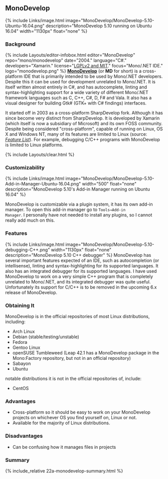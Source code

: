 ## MonoDevelop
{% include Links/image.html image="MonoDevelop/MonoDevelop-5.10-Ubuntu-16.04.png" description="MonoDevelop 5.10 running on Ubuntu 16.04" width="1130px" float="none" %}

### Background
{% include Layouts/editor-infobox.html editor="MonoDevelop" repo="mono/monodevelop" date="2004." language="C#." developers="Xamarin." license="<a href='http://www.monodevelop.com/help/faq/#under-which-license-is-monodevelop-available' link='_blank'>LGPLv2 and MIT</a>." focus="Mono/.NET IDE." logo="monodevelop.png" %}
[**MonoDevelop**](http://www.monodevelop.com/) (or **MD** for short) is a cross-platform IDE that is primarily intended to be used by Mono/.NET developers. Despite this it can be used for development unrelated to Mono/.NET. It is itself written almost entirely in C#, and has autocomplete, linting and syntax-highlighting support for a wide variety of different Mono/.NET framework languages such as C, C++, C#, D, F# and Vala. It also has a visual designer for building Gtk# (GTK+ with C# findings) interfaces.

It started off in 2003 as a cross-platform SharpDevelop fork. Although it has since become very distinct from SharpDevelop. It is developed by Xamarin (which itself is now a subsidiary of Microsoft) and its own FOSS community. Despite being considered "cross-platform", capable of running on Linux, OS X and Windows NT, many of its features are limited to Linux (source: [*Feature List*](http://www.monodevelop.com/documentation/feature-list/)). For example, debugging C/C++ programs with MonoDevelop is limited to Linux platforms.

{% include Layouts/clear.html %}<br/>

### Customizability
{% include Links/image.html image="MonoDevelop/MonoDevelop-5.10-Add-in-Manager-Ubuntu-16.04.png" width="500" float="none" description="MonoDevelop 5.10's Add-in Manager running on Ubuntu 16.04" %}

MonoDevelop is customizable via a plugin system, it has its own add-in manager. To open this add-in manager go to <code>Tools&rarr;Add-in Manager</code>. I personally have not needed to install any plugins, so I cannot really add much on this.

### Features
{% include Links/image.html image="MonoDevelop/MonoDevelop-5.10-debugging-C++.png" width="1130px" float="none" description="MonoDevelop 5.10 C++ debugger" %}
MonoDevelop has several important features expected of an IDE, such as autocompletion (or intellisense), linting and syntax-highlighting for its supported languages. It also has an integrated debugger for its supported languages. I have used MonoDevelop to work on a very simple C++ program that is completely unrelated to Mono/.NET, and its integrated debugger was quite useful. Unfortunately its support for C/C++ is to be removed in the upcoming 6.x release of MonoDevelop.

### Obtaining It
MonoDevelop is in the official repositories of most Linux distributions, including:
* Arch Linux
* Debian (stable/testing/unstable)
* Fedora
* Gentoo Linux
* openSUSE Tumbleweed (Leap 42.1 has a MonoDevelop package in the Mono:Factory repository, but not in an official repository)
* Sabayon
* Ubuntu

notable distributions it is not in the official repositories of, include:

* CentOS

### Advantages
* Cross-platform so it should be easy to work on your MonoDevelop projects on whichever OS you find yourself on, Linux or not.
* Available for the majority of Linux distributions.

### Disadvantages
* Can be confusing how it manages files in projects

### Summary
{% include_relative 22a-monodevelop-summary.html %}
